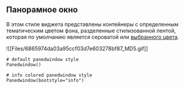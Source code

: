 [](https://github.com/israel-dryer/ttkbootstrap/edit/master/docs/styleguide/panedwindow.md "Редактировать эту страницу")

## Панорамное окно

В этом стиле виджета представлены контейнеры с определенным тематическим цветом фона, разделенные стилизованной лентой, которая по умолчанию является сероватой или [выбранного цвета](https://ttkbootstrap.readthedocs.io/en/latest/styleguide/#Colors).

![[Files/6865974da03a95ccf03d7e603278bf87_MD5.gif]]

```
# default panedwindow style
Panedwindow()

# info colored panedwindow style
Panedwindow(bootstyle="info")

```